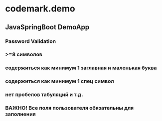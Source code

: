 # codemark.demo
## JavaSpringBoot DemoApp
### Password Validation
### >=8 символов
### содержиться как минимум 1 заглавная и маленькая буква
### cодержиться как минимум 1 спец символ
### нет пробелов табуляций и т.д.
### ВАЖНО! Все поля пользователя обязательны для заполнения
